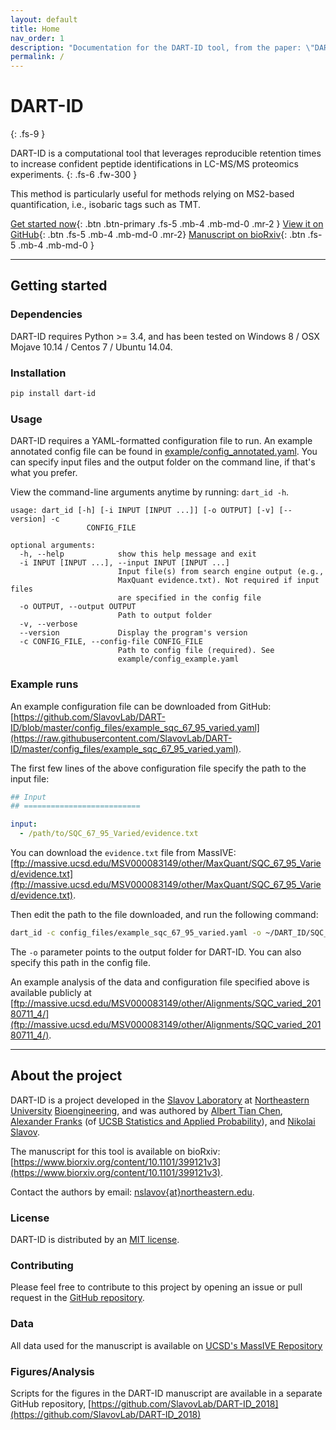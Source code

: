 ```yaml
---
layout: default
title: Home
nav_order: 1
description: "Documentation for the DART-ID tool, from the paper: \"DART-ID Increases Single-Cell Proteome Coverage\"."
permalink: /
---
```


# DART-ID 
{: .fs-9 }

DART-ID is a computational tool that leverages reproducible retention times to increase confident peptide identifications in LC-MS/MS proteomics experiments. 
{: .fs-6 .fw-300 }

This method is particularly useful for methods relying on MS2-based quantification, i.e., isobaric tags such as TMT.

[Get started now](#getting-started){: .btn .btn-primary .fs-5 .mb-4 .mb-md-0 .mr-2 } [View it on GitHub](https://github.com/SlavovLab/DART-ID){: .btn .fs-5 .mb-4 .mb-md-0 .mr-2} [Manuscript on bioRxiv](https://www.biorxiv.org/content/10.1101/399121v3){: .btn .fs-5 .mb-4 .mb-md-0 }

---

## Getting started

### Dependencies

DART-ID requires Python >= 3.4, and has been tested on Windows 8 / OSX Mojave 10.14 / Centos 7 / Ubuntu 14.04.

### Installation

```bash
pip install dart-id
```

### Usage

DART-ID requires a YAML-formatted configuration file to run. An example annotated config file can be found in [example/config_annotated.yaml](https://github.com/SlavovLab/DART-ID/blob/master/example/config_annotated.yaml). You can specify input files and the output folder on the command line, if that's what you prefer.

View the command-line arguments anytime by running: ```dart_id -h```.

```
usage: dart_id [-h] [-i INPUT [INPUT ...]] [-o OUTPUT] [-v] [--version] -c
                 CONFIG_FILE

optional arguments:
  -h, --help            show this help message and exit
  -i INPUT [INPUT ...], --input INPUT [INPUT ...]
                        Input file(s) from search engine output (e.g.,
                        MaxQuant evidence.txt). Not required if input files
                        are specified in the config file
  -o OUTPUT, --output OUTPUT
                        Path to output folder
  -v, --verbose
  --version             Display the program's version
  -c CONFIG_FILE, --config-file CONFIG_FILE
                        Path to config file (required). See
                        example/config_example.yaml
```

### Example runs

An example configuration file can be downloaded from GitHub: [https://github.com/SlavovLab/DART-ID/blob/master/config_files/example_sqc_67_95_varied.yaml](https://raw.githubusercontent.com/SlavovLab/DART-ID/master/config_files/example_sqc_67_95_varied.yaml).

The first few lines of the above configuration file specify the path to the input file:

```yaml
## Input
## ==========================

input: 
  - /path/to/SQC_67_95_Varied/evidence.txt
```

You can download the ```evidence.txt``` file from MassIVE: [ftp://massive.ucsd.edu/MSV000083149/other/MaxQuant/SQC_67_95_Varied/evidence.txt](ftp://massive.ucsd.edu/MSV000083149/other/MaxQuant/SQC_67_95_Varied/evidence.txt). 

Then edit the path to the file downloaded, and run the following command:

```bash
dart_id -c config_files/example_sqc_67_95_varied.yaml -o ~/DART_ID/SQC_67_95_varied_20181206
```

The ```-o``` parameter points to the output folder for DART-ID. You can also specify this path in the config file.

An example analysis of the data and configuration file specified above is available publicly at [ftp://massive.ucsd.edu/MSV000083149/other/Alignments/SQC_varied_20180711_4/](ftp://massive.ucsd.edu/MSV000083149/other/Alignments/SQC_varied_20180711_4/). 

---

## About the project

DART-ID is a project developed in the [Slavov Laboratory](https://web.northeastern.edu/slavovlab/) at [Northeastern University](https://www.northeastern.edu/) [Bioengineering](http://www.bioe.neu.edu/), and was authored by [Albert Tian Chen](https://atchen.me), [Alexander Franks](http://afranks.com/) (of [UCSB Statistics and Applied Probability](https://www.pstat.ucsb.edu/)), and [Nikolai Slavov](https://web.northeastern.edu/slavovlab/).

The manuscript for this tool is available on bioRxiv: [https://www.biorxiv.org/content/10.1101/399121v3](https://www.biorxiv.org/content/10.1101/399121v3).

Contact the authors by email: [nslavov\{at\}northeastern.edu](mailto:nslavov@northeastern.edu).

### License

DART-ID is distributed by an [MIT license](https://github.com/SlavovLab/DART-ID/blob/master/LICENSE.txt).

### Contributing

Please feel free to contribute to this project by opening an issue or pull request in the [GitHub repository](https://github.com/SlavovLab/DART-ID).

### Data

All data used for the manuscript is available on [UCSD's MassIVE Repository](https://massive.ucsd.edu/ProteoSAFe/dataset.jsp?task=ed5a1ab37dc34985bbedbf3d9a945535)

### Figures/Analysis

Scripts for the figures in the DART-ID manuscript are available in a separate GitHub repository, [https://github.com/SlavovLab/DART-ID_2018](https://github.com/SlavovLab/DART-ID_2018) 
